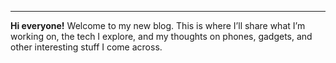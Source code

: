 
---
**Hi everyone!**
Welcome to my new blog. This is where I’ll share what I’m working on, the tech I explore, and my thoughts on phones, gadgets, and other interesting stuff I come across.
